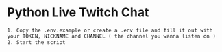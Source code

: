 # Python Live Twitch Chat

    1. Copy the .env.example or create a .env file and fill it out with your TOKEN, NICKNAME and CHANNEL ( the channel you wanna listen on )
    2. Start the script